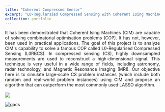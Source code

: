 ```yaml
---
title: "Coherent Compressed Sensor"
excerpt: "L0-Regularsied Compressed Sensing with Coherent Ising Machines <br>"
collection: portfolio
---
```


<div style="text-align: justify"> It has been demonstrated that Coherent Ising Machines (CIM) are capable of solving combinatorial optimisation problems (COP). It has not, however, been used in practical applications. The goal of this project is to analyze CIM's capability to solve a famous COP called L0-Regularised Compressed Sensing (L0RBCS). In compressed sensing (CS), highly downsampled measurements are used to reconstruct a high-dimensional signal. This technique is very useful in a wide range of fields, including astronomy, radar technology, and Magnetic Resonance Imaging (MRI). Our objective here is to simulate large-scale CS problem instances (which include both random and real-world problem instances) using CIM and propose an algorithm that can outperform the most commonly used LASSO algorithm. </div> <br>

<img src='/images/3953273590_704e3899d5_m.jpg'>

![gacs](/images/3953273590_704e3899d5_m.jpg)